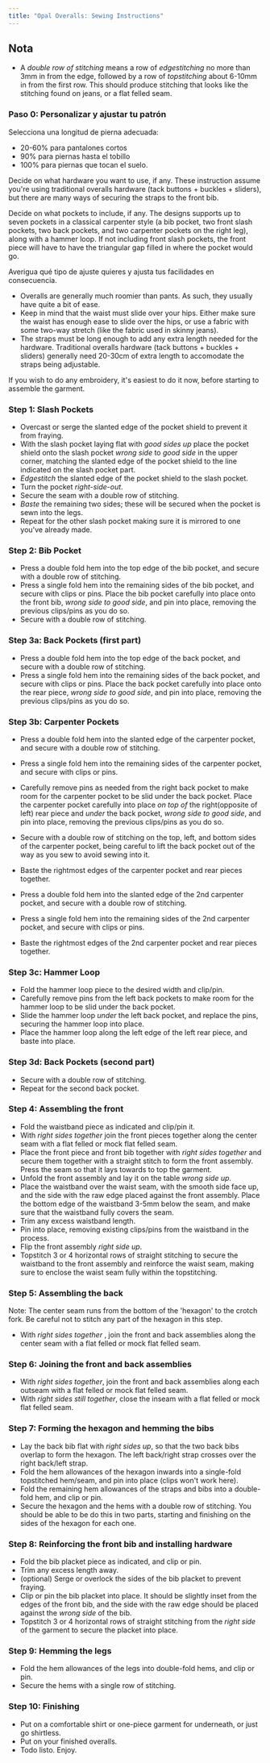 ```yaml
---
title: "Opal Overalls: Sewing Instructions"
---
```


## Nota

- A _double row of stitching_ means a row of _edgestitching_ no more than 3mm in from the edge, followed by a row of _topstitching_ about 6-10mm in from the first row. This should produce stitching that looks like the stitching found on jeans, or a flat felled seam.

### Paso 0: Personalizar y ajustar tu patrón

Selecciona una longitud de pierna adecuada:

- 20-60% para pantalones cortos
- 90% para piernas hasta el tobillo
- 100% para piernas que tocan el suelo.

Decide on what hardware you want to use, if any. These instruction assume you're using traditional overalls hardware (tack buttons + buckles + sliders), but there are many ways of securing the straps to the front bib.

Decide on what pockets to include, if any. The designs supports up to seven pockets in a classical carpenter style (a bib pocket, two front slash pockets, two back pockets, and two carpenter pockets on the right leg), along with a hammer loop. If not including front slash pockets, the front piece will have to have the triangular gap filled in where the pocket would go.

Averigua qué tipo de ajuste quieres y ajusta tus facilidades en consecuencia.

- Overalls are generally much roomier than pants. As such, they usually have quite a bit of ease.
- Keep in mind that the waist must slide over your hips. Either make sure the waist has enough ease to slide over the hips, or use a fabric with some two-way stretch (like the fabric used in skinny jeans).
- The straps must be long enough to add any extra length needed for the hardware. Traditional overalls hardware (tack buttons + buckles + sliders) generally need 20-30cm of extra length to accomodate the straps being adjustable.

If you wish to do any embroidery, it's easiest to do it now, before starting to assemble the garment.

### Step 1: Slash Pockets

- Overcast or serge the slanted edge of the pocket shield to prevent it from fraying.
- With the slash pocket laying flat with _good sides up_ place the pocket shield onto the slash pocket _wrong side_ to _good side_ in the upper corner, matching the slanted edge of the pocket shield to the line indicated on the slash pocket part.
- _Edgestitch_ the slanted edge of the pocket shield to the slash pocket.
- Turn the pocket _right-side-out_.
- Secure the seam with a double row of stitching.
- _Baste_ the remaining two sides; these will be secured when the pocket is sewn into the legs.
- Repeat for the other slash pocket making sure it is mirrored to one you've already made.

### Step 2: Bib Pocket

- Press a double fold hem into the top edge of the bib pocket, and secure with a double row of stitching.
- Press a single fold hem into the remaining sides of the bib pocket, and secure with clips or pins. Place the bib pocket carefully into place onto the front bib, _wrong side to good side_, and pin into place, removing the previous clips/pins as you do so.
- Secure with a double row of stitching.

### Step 3a: Back Pockets (first part)

- Press a double fold hem into the top edge of the back pocket, and secure with a double row of stitching.
- Press a single fold hem into the remaining sides of the back pocket, and secure with clips or pins. Place the back pocket carefully into place onto the rear piece, _wrong side to good side_, and pin into place, removing the previous clips/pins as you do so.

### Step 3b: Carpenter Pockets

- Press a double fold hem into the slanted edge of the carpenter pocket, and secure with a double row of stitching.

- Press a single fold hem into the remaining sides of the carpenter pocket, and secure with clips or pins.

- Carefully remove pins as needed from the right back pocket to make room for the carpenter pocket to be slid under the back pocket.
  Place the carpenter pocket carefully into place _on top of_ the right(opposite of left) rear piece and _under_ the back pocket, _wrong side to good side_, and pin into place, removing the previous clips/pins as you do so.

- Secure with a double row of stitching on the top, left, and bottom sides of the carpenter pocket, being careful to lift the back pocket out of the way as you sew to avoid sewing into it.

- Baste the rightmost edges of the carpenter pocket and rear pieces together.

- Press a double fold hem into the slanted edge of the 2nd carpenter pocket, and secure with a double row of stitching.

- Press a single fold hem into the remaining sides of the 2nd carpenter pocket, and secure with clips or pins.

- Baste the rightmost edges of the 2nd carpenter pocket and rear pieces together.

### Step 3c: Hammer Loop

- Fold the hammer loop piece to the desired width and clip/pin.
- Carefully remove pins from the left back pockets to make room for the hammer loop to be slid under the back pocket.
- Slide the hammer loop _under_ the left back pocket, and replace the pins, securing the hammer loop into place.
- Place the hammer loop along the left edge of the left rear piece, and baste into place.

### Step 3d: Back Pockets (second part)

- Secure with a double row of stitching.
- Repeat for the second back pocket.

### Step 4: Assembling the front

- Fold the waistband piece as indicated and clip/pin it.
- With _right sides together_ join the front pieces together along the center seam with a flat felled or mock flat felled seam.
- Place the front piece and front bib together with _right sides together_ and secure them together with a straight stitch to form the front assembly. Press the seam so that it lays towards to top the garment.
- Unfold the front assembly and lay it on the table _wrong side up_.
- Place the waistband over the waist seam, with the smooth side face up, and the side with the raw edge placed against the front assembly. Place the bottom edge of the waistband 3-5mm below the seam, and make sure that the waistband fully covers the seam.
- Trim any excess waistband length.
- Pin into place, removing existing clips/pins from the waistband in the process.
- Flip the front assembly _right side up_.
- Topstitch 3 or 4 horizontal rows of straight stitching to secure the waistband to the front assembly and reinforce the waist seam, making sure to enclose the waist seam fully within the topstitching.

### Step 5: Assembling the back

Note: The center seam runs from the bottom of the 'hexagon' to the crotch fork. Be careful not to stitch any part of the hexagon in this step.

- With _right sides together_ , join the front and back assemblies along the center seam with a flat felled or mock flat felled seam.

### Step 6: Joining the front and back assemblies

- With _right sides together_, join the front and back assemblies along each outseam with a flat felled or mock flat felled seam.
- With _right sides still together_, close the inseam with a flat felled or mock flat felled seam.

### Step 7: Forming the hexagon and hemming the bibs

- Lay the back bib flat with _right sides up_, so that the two back bibs overlap to form the hexagon. The left back/right strap crosses over the right back/left strap.
- Fold the hem allowances of the hexagon inwards into a single-fold topstitched hem/seam, and pin into place (clips won't work here).
- Fold the remaining hem allowances of the straps and bibs into a double-fold hem, and clip or pin.
- Secure the hexagon and the hems with a double row of stitching. You should be able to be do this in two parts, starting and finishing on the sides of the hexagon for each one.

### Step 8: Reinforcing the front bib and installing hardware

- Fold the bib placket piece as indicated, and clip or pin.
- Trim any excess length away.
- (optional) Serge or overlock the sides of the bib placket to prevent fraying.
- Clip or pin the bib placket into place. It should be slightly inset from the edges of the front bib, and the side with the raw edge should be placed against the _wrong side_ of the bib.
- Topstitch 3 or 4 horizontal rows of straight stitching from the _right side_ of the garment to secure the placket into place.

### Step 9: Hemming the legs

- Fold the hem allowances of the legs into double-fold hems, and clip or pin.
- Secure the hems with a single row of stitching.

### Step 10: Finishing

- Put on a comfortable shirt or one-piece garment for underneath, or just go shirtless.
- Put on your finished overalls.
- Todo listo. Enjoy.
